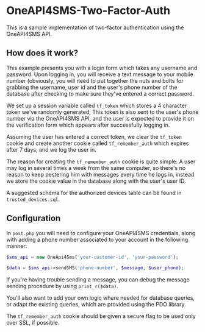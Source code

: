 # OneAPI4SMS-Two-Factor-Auth

This is a sample implementation of two-factor authentication using the OneAPI4SMS API.

## How does it work?

This example presents you with a login form which takes any username and password. Upon logging in, you will receive a text message to your mobile number (obviously, you will need to put together the nuts and bolts for grabbing the username, user id and the user's phone number of the database after checking to make sure they've entered a correct password.

We set up a session variable called `tf_token` which stores a 4 character token we've randomly generated; This token is also sent to the user's phone number via the OneAPI4SMS API, and the user is expected to provide it on the verification form which appears after successfully logging in.

Assuming the user has entered a correct token, we clear the `tf_token` cookie and create another cookie called `tf_remember_auth` which expires after 7 days, and we log the user in.

The reason for creating the `tf_remember_auth` cookie is quite simple: A user may log in several times a week from the same computer, so there's no reason to keep pestering him with messages every time he logs in, instead we store the cookie value in the database along with the user's user ID.

A suggested schema for the authorized devices table can be found in `trusted_devices.sql`.

## Configuration

In `post.php` you will need to configure your OneAPI4SMS credentials, along with adding a phone number associated to your account in the following manner:
```php
$sms_api = new OneApi4Sms('your-customer-id', 'your-password');

$data = $sms_api->sendSMS('phone-number', $message, $user_phone);
```
If you're having trouble sending a message, you can debug the message sending procedure by using `print_r($data)`.

You'll also want to add your own logic where needed for database queries, or adapt the existing queries, which are provided using the PDO library.

The `tf_remember_auth` cookie should be given a secure flag to be used only over SSL, if possible.